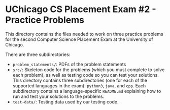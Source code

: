 # UChicago CS Placement Exam #2 - Practice Problems

This directory contains the files needed to work on three practice
problems for the second Computer Science Placement Exam at the
University of Chicago.

There are three subdirectories:

- `problem_statements/`: PDFs of the problem statements
- `src/`: Skeleton code for the problems (which you must complete
  to solve each problem), as well as testing code so you can test
  your solutions. This directory contains three subdirectories
  (one for each of the supported languages in the exam): `python3`,
  `java`, and `cpp`. Each subdirectory contains a language-specific
  `README.md` explaining how to run and test your solutions to
  the problems.
- `test-data/`: Testing data used by our testing code.
